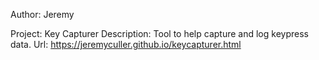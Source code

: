 Author: Jeremy

Project:
  Key Capturer
Description:
  Tool to help capture and log keypress data.
Url:
  https://jeremyculler.github.io/keycapturer.html
